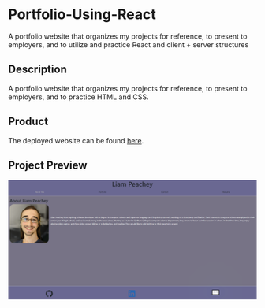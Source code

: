 # Portfolio-Using-React
A portfolio website that organizes my projects for reference, to present to employers, and to utilize and practice React and client + server structures

## Description

A portfolio website that organizes my projects for reference, to present to employers, and to practice HTML and CSS. 

## Product

The deployed website can be found [here](https://unique-gumption-330af7.netlify.app/).

## Project Preview

![Preview of Completed Website](./assets/preview.png)